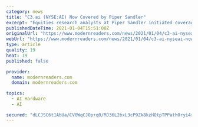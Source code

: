 ```yaml
---
category: news
title: "C3.ai (NYSE:AI) Now Covered by Piper Sandler"
excerpt: "Equities research analysts at Piper Sandler initiated coverage on shares of C3.ai (NYSE:AI) in a research report issued on Monday, Stock Target Advisor reports. The firm set an “overweight” rating and a $166."
publishedDateTime: 2021-01-04T15:51:00Z
originalUrl: "https://www.modernreaders.com/news/2021/01/04/c3-ai-nyseai-now-covered-by-piper-sandler.html"
webUrl: "https://www.modernreaders.com/news/2021/01/04/c3-ai-nyseai-now-covered-by-piper-sandler.html"
type: article
quality: 19
heat: 19
published: false

provider:
  name: modernreaders.com
  domain: modernreaders.com

topics:
  - AI Hardware
  - AI

secured: "dLCJSC6t1AbUa/CV0WqCJOp+q0/MJ36L2bxL3cP9Zk8kzHOtpTPPath0ryi4r2Eg2w4pWSKe8HWJcomh62tIdcECF97QNmp/45C6AE/iBe3EkqEBg1cISMaysMoNsPSGIy5KNV9Bcf1F6lVzEtBnbNSifmrwieUF9nfWcyhuf6OdmrsQ52SmetRBtOpEhGVuFuzf7KCbAL1h+pBIihDV38NxZE9s7cfoekZ7JFcU2zXoRXDdAB/euTi6w/374Cf2Qy6zHx0CfWKlyTAj7nvGXD/MNpXErgf1IB+J8C/OtKRc0rRRtjBlbazGn2vnMko7rNYRbRokjDAHoaAfVJ5aBSLDEYvxbHArzmI8fYksio4=;fgij/qEsoMnPe435LOwELg=="
---
```


